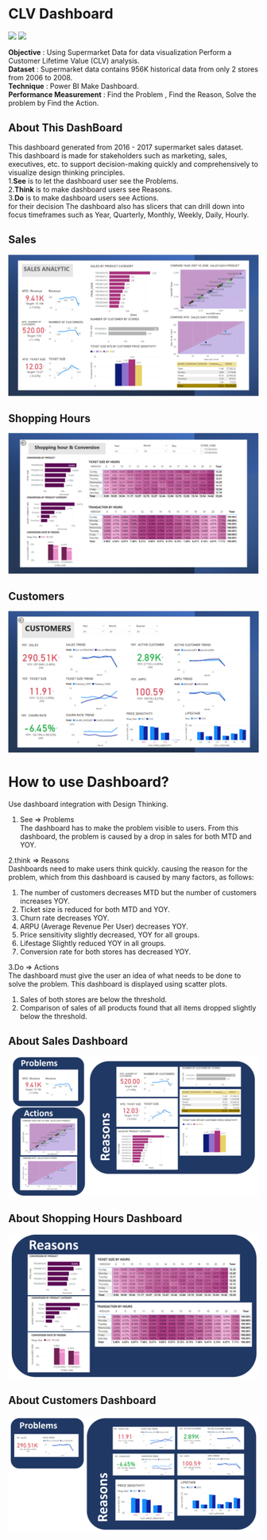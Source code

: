# CLV Dashboard
[![](https://img.shields.io/badge/-Power--BI-blue)](#) [![](https://img.shields.io/badge/-Dashboard-green)](#)  
  
**Objective**	: Using Supermarket Data for data visualization Perform a Customer Lifetime Value (CLV) analysis.  
**Dataset** :	Supermarket data contains 956K historical data from only 2 stores from 2006 to 2008.  
**Technique**	: Power BI Make Dashboard.  
**Performance Measurement**	: Find the Problem , Find the Reason, Solve the problem by Find the Action.  
  
## About This DashBoard
This dashboard generated from 2016 - 2017 supermarket sales dataset.  
This dashboard is made for stakeholders such as marketing, sales, executives, etc. to support decision-making quickly and comprehensively to visualize design thinking principles.  
1.**See** is to let the dashboard user see the Problems.  
2.**Think** is to make dashboard users see Reasons.  
3.**Do** is to make dashboard users see Actions.  
for their decision The dashboard also has slicers that can drill down into focus timeframes such as Year, Quarterly, Monthly, Weekly, Daily, Hourly.  
  
  
## Sales
![SALES ANALYTIC](./SALES_ANALYTIC_1.png)

## Shopping Hours
![Shopping_hour&Conversion](./Shopping_hour&Conversion_2.png)

## Customers
![customers](./CUSTOMERS_3.png)

# How to use Dashboard? 
Use dashboard integration with Design Thinking.  
1. See => Problems  
The dashboard has to make the problem visible to users. From this dashboard, the problem is caused by a drop in sales for both MTD and YOY.  
  
2.think => Reasons  
Dashboards need to make users think quickly. causing the reason for the problem, which from this dashboard is caused by many factors, as follows:  
1. The number of customers decreases MTD but the number of customers increases YOY.    
2. Ticket size is reduced for both MTD and YOY.  
3. Churn rate decreases YOY.  
4. ARPU (Average Revenue Per User) decreases YOY.  
5. Price sensitivity slightly decreased, YOY for all groups.  
6. Lifestage Slightly reduced YOY in all groups.  
7. Conversion rate for both stores has decreased YOY.  
  
3.Do => Actions  
The dashboard must give the user an idea of ​​what needs to be done to solve the problem. This dashboard is displayed using scatter plots.  
1. Sales of both stores are below the threshold.  
2. Comparison of sales of all products found that all items dropped slightly below the threshold.  

## About Sales Dashboard
![SALES ANALYTIC](./DT_SALES_ANALYTIC_1.png)

## About Shopping Hours Dashboard
![Shopping_hour&Conversion](./DT_Shopping_hour&Conversion_2.png)

## About Customers Dashboard
![customers](./DT_CUSTOMERS_3.png)
